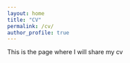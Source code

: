 ```yaml
---
layout: home
title: "CV"
permalink: /cv/
author_profile: true
---
```


This is the page where I will share my cv
